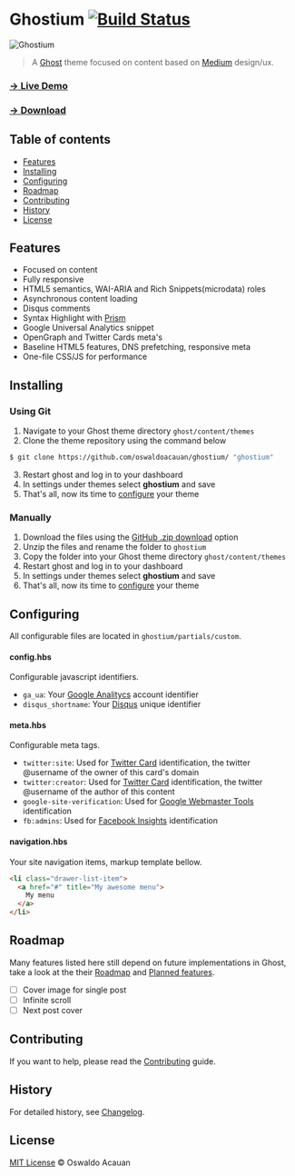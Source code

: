 # Ghostium [![Build Status](https://travis-ci.org/oswaldoacauan/ghostium.png)](https://travis-ci.org/oswaldoacauan/ghostium)

![Ghostium](http://i.imgur.com/m5VcTBl.png)

> A [Ghost](https://ghost.org/) theme focused on content based on [Medium](https://medium.com) design/ux.

### [→ Live Demo](http://ghostium.oswaldoacauan.com/)
### [→ Download](https://github.com/oswaldoacauan/ghostium/archive/master.zip)

## Table of contents

* [Features](#features)
* [Installing](#installing)
* [Configuring](#configuring)
* [Roadmap](#roadmap)
* [Contributing](#contributing)
* [History](#history)
* [License](#license)

## Features

* Focused on content
* Fully responsive
* HTML5 semantics, WAI-ARIA and Rich Snippets(microdata) roles
* Asynchronous content loading
* Disqus comments
* Syntax Highlight with [Prism](http://prismjs.com/)
* Google Universal Analytics snippet
* OpenGraph and Twitter Cards meta's
* Baseline HTML5 features, DNS prefetching, responsive meta
* One-file CSS/JS for performance

## Installing

### Using Git
1. Navigate to your Ghost theme directory `ghost/content/themes`
2. Clone the theme repository using the command below
```sh
$ git clone https://github.com/oswaldoacauan/ghostium/ "ghostium"
```
3. Restart ghost and log in to your dashboard
4. In settings under themes select **ghostium** and save
5. That's all, now its time to [configure](#configuring) your theme


### Manually
1. Download the files using the [GitHub .zip download](https://github.com/oswaldoacauan/ghostium/archive/master.zip) option
2. Unzip the files and rename the folder to `ghostium`
4. Copy the folder into your Ghost theme directory `ghost/content/themes`
5. Restart ghost and log in to your dashboard
6. In settings under themes select **ghostium** and save
7. That's all, now its time to [configure](#configuring) your theme

## Configuring

All configurable files are located in `ghostium/partials/custom`.

#### config.hbs

Configurable javascript identifiers.

* `ga_ua`: Your [Google Analitycs](https://support.google.com/analytics/answer/1032385) account identifier
* `disqus_shortname`: Your [Disqus](http://help.disqus.com/customer/portal/articles/466208) unique identifier

#### meta.hbs

Configurable meta tags.

* `twitter:site`: Used for [Twitter Card](https://dev.twitter.com/docs/cards/markup-reference) identification, the twitter @username of the owner of this card's domain
* `twitter:creator`: Used for [Twitter Card](https://dev.twitter.com/docs/cards/markup-reference) identification, the twitter @username of the author of this content
* `google-site-verification`: Used for [Google Webmaster Tools](https://support.google.com/webmasters/answer/35179) identification
* `fb:admins`: Used for [Facebook Insights](https://developers.facebook.com/docs/insights/‎) identification

#### navigation.hbs

Your site navigation items, markup template bellow.
```html
<li class="drawer-list-item">
  <a href="#" title="My awesome menu">
    My menu
  </a>
</li>
```

## Roadmap

Many features listed here still depend on future implementations in Ghost, take a look at the their [Roadmap](https://github.com/tryghost/ghost/wiki/Roadmap) and [Planned features](https://github.com/tryghost/ghost/wiki/Planned-Features).

- [ ] Cover image for single post
- [ ] Infinite scroll
- [ ] Next post cover

## Contributing

If you want to help, please read the [Contributing](https://github.com/oswaldoacauan/ghostium/blob/master/CONTRIBUTING.md) guide.

## History

For detailed history, see [Changelog](https://github.com/oswaldoacauan/ghostium/blob/master/CHANGELOG.md).

## License

[MIT License](http://oswaldoacauan.mit-license.org/) © Oswaldo Acauan
